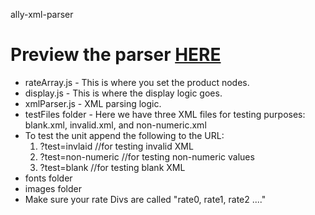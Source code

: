 ally-xml-parser

Preview the parser [HERE](https://62661505be3a4327007f3de7--charming-frangipane-96e371.netlify.app/)
===============

- rateArray.js - This is where you set the product nodes.
- display.js - This is where the display logic goes.
- xmlParser.js - XML parsing logic.
- testFiles folder - Here we have three XML files for testing purposes: blank.xml, invalid.xml, and non-numeric.xml
- To test the unit append the following to the URL: 
    1.  ?test=invlaid         //for testing invalid XML
    2.  ?test=non-numeric     //for testing non-numeric values
    3.  ?test=blank           //for testing blank XML
- fonts folder
- images folder
- Make sure your rate Divs are called "rate0, rate1, rate2 ...."

